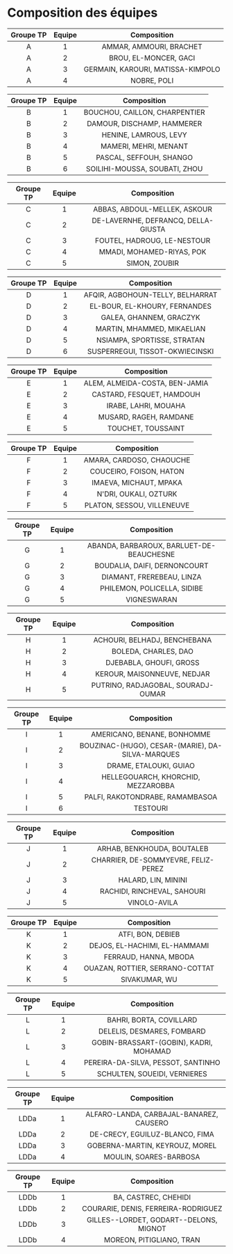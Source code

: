 # Composition des équipes

| Groupe TP | Equipe | Composition |
|:-:|:-:|:-:|
|A|1|AMMAR, AMMOURI, BRACHET|
|A|2|BROU, EL-MONCER, GACI|
|A|3|GERMAIN, KAROURI, MATISSA-KIMPOLO|
|A|4|NOBRE, POLI|

| Groupe TP | Equipe | Composition |
|:-:|:-:|:-:|
|B|1|BOUCHOU, CAILLON, CHARPENTIER|
|B|2|DAMOUR, DISCHAMP, HAMMERER|
|B|3|HENINE, LAMROUS, LEVY|
|B|4|MAMERI, MEHRI, MENANT|
|B|5|PASCAL, SEFFOUH, SHANGO|
|B|6|SOILIHI-MOUSSA, SOUBATI, ZHOU|

| Groupe TP | Equipe | Composition |
|:-:|:-:|:-:|
|C|1|ABBAS, ABDOUL-MELLEK, ASKOUR|
|C|2|DE-LAVERNHE, DEFRANCQ, DELLA-GIUSTA|
|C|3|FOUTEL, HADROUG, LE-NESTOUR|
|C|4|MMADI, MOHAMED-RIYAS, POK|
|C|5|SIMON, ZOUBIR|

| Groupe TP | Equipe | Composition |
|:-:|:-:|:-:|
|D|1|AFQIR, AGBOHOUN-TELLY, BELHARRAT|
|D|2|EL-BOUR, EL-KHOURY, FERNANDES|
|D|3|GALEA, GHANNEM, GRACZYK|
|D|4|MARTIN, MHAMMED, MIKAELIAN|
|D|5|NSIAMPA, SPORTISSE, STRATAN|
|D|6|SUSPERREGUI, TISSOT-OKWIECINSKI|

| Groupe TP | Equipe | Composition |
|:-:|:-:|:-:|
|E|1|ALEM, ALMEIDA-COSTA, BEN-JAMIA|
|E|2|CASTARD, FESQUET, HAMDOUH|
|E|3|IRABE, LAHRI, MOUAHA|
|E|4|MUSARD, RAGEH, RAMDANE|
|E|5|TOUCHET, TOUSSAINT|

| Groupe TP | Equipe | Composition |
|:-:|:-:|:-:|
|F|1|AMARA, CARDOSO, CHAOUCHE|
|F|2|COUCEIRO, FOISON, HATON|
|F|3|IMAEVA, MICHAUT, MPAKA|
|F|4|N'DRI, OUKALI, OZTURK|
|F|5|PLATON, SESSOU, VILLENEUVE|

| Groupe TP | Equipe | Composition |
|:-:|:-:|:-:|
|G|1|ABANDA, BARBAROUX, BARLUET-DE-BEAUCHESNE|
|G|2|BOUDALIA, DAIFI, DERNONCOURT|
|G|3|DIAMANT, FREREBEAU, LINZA|
|G|4|PHILEMON, POLICELLA, SIDIBE|
|G|5|VIGNESWARAN|

| Groupe TP | Equipe | Composition |
|:-:|:-:|:-:|
|H|1|ACHOURI, BELHADJ, BENCHEBANA|
|H|2|BOLEDA, CHARLES, DAO|
|H|3|DJEBABLA, GHOUFI, GROSS|
|H|4|KEROUR, MAISONNEUVE, NEDJAR|
|H|5|PUTRINO, RADJAGOBAL, SOURADJ-OUMAR|

| Groupe TP | Equipe | Composition |
|:-:|:-:|:-:|
|I|1|AMERICANO, BENANE, BONHOMME|
|I|2|BOUZINAC-(HUGO), CESAR-(MARIE), DA-SILVA-MARQUES|
|I|3|DRAME, ETALOUKI, GUIAO|
|I|4|HELLEGOUARCH, KHORCHID, MEZZAROBBA|
|I|5|PALFI, RAKOTONDRABE, RAMAMBASOA|
|I|6|TESTOURI|

| Groupe TP | Equipe | Composition |
|:-:|:-:|:-:|
|J|1|ARHAB, BENKHOUDA, BOUTALEB|
|J|2|CHARRIER, DE-SOMMYEVRE, FELIZ-PEREZ|
|J|3|HALARD, LIN, MININI|
|J|4|RACHIDI, RINCHEVAL, SAHOURI|
|J|5|VINOLO-AVILA|

| Groupe TP | Equipe | Composition |
|:-:|:-:|:-:|
|K|1|ATFI, BON, DEBIEB|
|K|2|DEJOS, EL-HACHIMI, EL-HAMMAMI|
|K|3|FERRAUD, HANNA, MBODA|
|K|4|OUAZAN, ROTTIER, SERRANO-COTTAT|
|K|5|SIVAKUMAR, WU|

| Groupe TP | Equipe | Composition |
|:-:|:-:|:-:|
|L|1|BAHRI, BORTA, COVILLARD|
|L|2|DELELIS, DESMARES, FOMBARD|
|L|3|GOBIN-BRASSART-(GOBIN), KADRI, MOHAMAD|
|L|4|PEREIRA-DA-SILVA, PESSOT, SANTINHO|
|L|5|SCHULTEN, SOUEIDI, VERNIERES|

| Groupe TP | Equipe | Composition |
|:-:|:-:|:-:|
|LDDa|1|ALFARO-LANDA, CARBAJAL-BANAREZ, CAUSERO|
|LDDa|2|DE-CRECY, EGUILUZ-BLANCO, FIMA|
|LDDa|3|GOBERNA-MARTIN, KEYROUZ, MOREL|
|LDDa|4|MOULIN, SOARES-BARBOSA|

| Groupe TP | Equipe | Composition |
|:-:|:-:|:-:|
|LDDb|1|BA, CASTREC, CHEHIDI|
|LDDb|2|COURARIE, DENIS, FERREIRA-RODRIGUEZ|
|LDDb|3|GILLES--LORDET, GODART--DELONS, MIGNOT|
|LDDb|4|MOREON, PITIGLIANO, TRAN|

